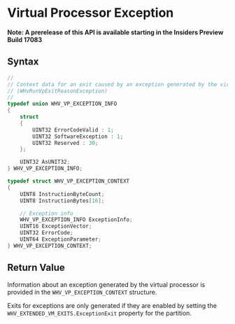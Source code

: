 # Virtual Processor Exception
**Note: A prerelease of this API is available starting in the Insiders Preview Build 17083**

## Syntax
```C
//
// Context data for an exit caused by an exception generated by the virtual processor
// (WHvRunVpExitReasonException)
//
typedef union WHV_VP_EXCEPTION_INFO
{
    struct
    {
        UINT32 ErrorCodeValid : 1;
        UINT32 SoftwareException : 1;
        UINT32 Reserved : 30;
    };

    UINT32 AsUNIT32;
} WHV_VP_EXCEPTION_INFO;

typedef struct WHV_VP_EXCEPTION_CONTEXT
{
    UINT8 InstructionByteCount;
    UINT8 InstructionBytes[16];

    // Exception info
    WHV_VP_EXCEPTION_INFO ExceptionInfo;
    UINT16 ExceptionVector;
    UINT32 ErrorCode;
    UINT64 ExceptionParameter;
} WHV_VP_EXCEPTION_CONTEXT; 
```

## Return Value
Information about an exception generated by the virtual processor is provided in the `WHV_VP_EXCEPTION_CONTEXT` structure. 

Exits for exceptions are only generated if they are enabled by setting the `WHV_EXTENDED_VM_EXITS.ExceptionExit` property for the partition.